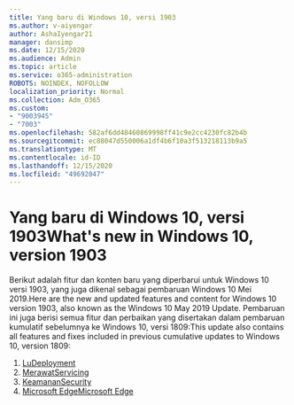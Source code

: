 ```yaml
---
title: Yang baru di Windows 10, versi 1903
ms.author: v-aiyengar
author: AshaIyengar21
manager: dansimp
ms.date: 12/15/2020
ms.audience: Admin
ms.topic: article
ms.service: o365-administration
ROBOTS: NOINDEX, NOFOLLOW
localization_priority: Normal
ms.collection: Adm_O365
ms.custom:
- "9003945"
- "7003"
ms.openlocfilehash: 582af6dd48460869998ff41c9e2cc4230fc82b4b
ms.sourcegitcommit: ec88047d550006a1df4b6f10a3f513218113b9a5
ms.translationtype: MT
ms.contentlocale: id-ID
ms.lasthandoff: 12/15/2020
ms.locfileid: "49692047"
---
```

# <a name="whats-new-in-windows-10-version-1903"></a><span data-ttu-id="0948b-102">Yang baru di Windows 10, versi 1903</span><span class="sxs-lookup"><span data-stu-id="0948b-102">What's new in Windows 10, version 1903</span></span>

<span data-ttu-id="0948b-103">Berikut adalah fitur dan konten baru yang diperbarui untuk Windows 10 versi 1903, yang juga dikenal sebagai pembaruan Windows 10 Mei 2019.</span><span class="sxs-lookup"><span data-stu-id="0948b-103">Here are the new and updated features and content for Windows 10 version 1903, also known as the Windows 10 May 2019 Update.</span></span> <span data-ttu-id="0948b-104">Pembaruan ini juga berisi semua fitur dan perbaikan yang disertakan dalam pembaruan kumulatif sebelumnya ke Windows 10, versi 1809:</span><span class="sxs-lookup"><span data-stu-id="0948b-104">This update also contains all features and fixes included in previous cumulative updates to Windows 10, version 1809:</span></span>

1. [<span data-ttu-id="0948b-105">Lu</span><span class="sxs-lookup"><span data-stu-id="0948b-105">Deployment</span></span>](https://go.microsoft.com/fwlink/?linkid=2114296)
1. [<span data-ttu-id="0948b-106">Merawat</span><span class="sxs-lookup"><span data-stu-id="0948b-106">Servicing</span></span>](https://go.microsoft.com/fwlink/?linkid=2114493)
1. [<span data-ttu-id="0948b-107">Keamanan</span><span class="sxs-lookup"><span data-stu-id="0948b-107">Security</span></span>](https://go.microsoft.com/fwlink/?linkid=2114297)
1. [<span data-ttu-id="0948b-108">Microsoft Edge</span><span class="sxs-lookup"><span data-stu-id="0948b-108">Microsoft Edge</span></span>](https://go.microsoft.com/fwlink/?linkid=2114298)
